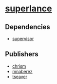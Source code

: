 # [superlance](https://pypi.org/project/superlance)

## Dependencies
- [supervisor](packages/s/supervisor.md)



## Publishers
- [chrism](https://pypi.org/user/chrism)
- [mnaberez](https://pypi.org/user/mnaberez)
- [tseaver](https://pypi.org/user/tseaver)

